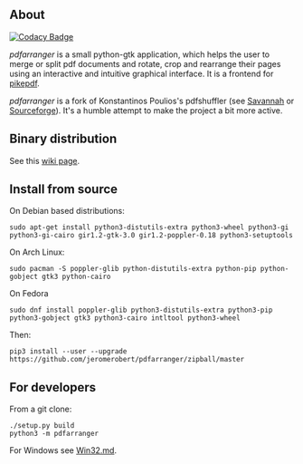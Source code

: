 ## About

[![Codacy Badge](https://api.codacy.com/project/badge/Grade/f30fcd52c2fe4d438542275876221ecd)](https://app.codacy.com/app/jeromerobert/pdfarranger?utm_source=github.com&utm_medium=referral&utm_content=jeromerobert/pdfarranger&utm_campaign=Badge_Grade_Settings)

*pdfarranger* is a small python-gtk application, which helps the user to merge
or split pdf documents and rotate, crop and rearrange their pages using an
interactive and intuitive graphical interface. It is a frontend for
[pikepdf](https://github.com/pikepdf/pikepdf).

*pdfarranger* is a fork of Konstantinos Poulios's pdfshuffler
(see [Savannah](https://savannah.nongnu.org/projects/pdfshuffler) or
[Sourceforge](http://sourceforge.net/projects/pdfshuffler)).
It's a humble attempt to make the project a bit more active.

## Binary distribution

See this [wiki page](https://github.com/jeromerobert/pdfarranger/wiki/Binary-packages).

## Install from source

On Debian based distributions:

```
sudo apt-get install python3-distutils-extra python3-wheel python3-gi python3-gi-cairo gir1.2-gtk-3.0 gir1.2-poppler-0.18 python3-setuptools
```

On Arch Linux:

```
sudo pacman -S poppler-glib python-distutils-extra python-pip python-gobject gtk3 python-cairo
```

On Fedora

```
sudo dnf install poppler-glib python3-distutils-extra python3-pip python3-gobject gtk3 python3-cairo intltool python3-wheel
```

Then:

```
pip3 install --user --upgrade https://github.com/jeromerobert/pdfarranger/zipball/master
```

## For developers

From a git clone:

```
./setup.py build
python3 -m pdfarranger
```

For Windows see [Win32.md](Win32.md).
